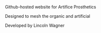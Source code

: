 Github-hosted website for Artifice Prosthetics

Designed to mesh the organic and artificial

Developed by Lincoln Wagner
